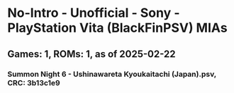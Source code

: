 # No-Intro - Unofficial - Sony - PlayStation Vita (BlackFinPSV) MIAs
## Games: 1, ROMs: 1, as of 2025-02-22

### Summon Night 6 - Ushinawareta Kyoukaitachi (Japan).psv, CRC: 3b13c1e9
